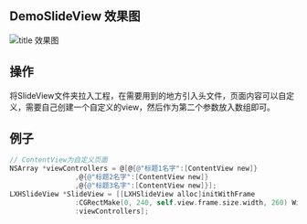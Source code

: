## DemoSlideView 效果图
![title 效果图](http://code.cocoachina.com/uploads/attachments/20200828/1000588/2763fd3d0de20e3519216120010e7be1.gif)
## 操作
将SlideView文件夹拉入工程，在需要用到的地方引入头文件，页面内容可以自定义，需要自己创建一个自定义的view，然后作为第二个参数放入数组即可。
## 例子
```Objective-c
// ContentView为自定义页面
NSArray *viewControllers = @[@{@"标题1名字":[ContentView new]}
				,@{@"标题2名字":[ContentView new]}
				,@{@"标题3名字":[ContentView new]}];
LXHSlideView *SlideView = [[LXHSlideView alloc]initWithFrame
				:CGRectMake(0, 240, self.view.frame.size.width, 260) WithViewControllers
				:viewControllers];
```
